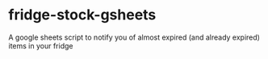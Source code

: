 # fridge-stock-gsheets
A google sheets script to notify you of almost expired (and already expired) items in your fridge
